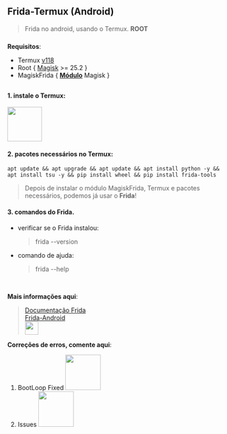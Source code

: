 ## Frida-Termux (Android)
> Frida no android, usando o Termux. __ROOT__

###

**Requisitos**: 
 - Termux [v118](https://f-droid.org/repo/com.termux_118.apk) </br>
 - Root { [Magisk](https://github.com/topjohnwu/Magisk/releases/download/v25.2/Magisk-v25.2.apk) >= 25.2 }
 - MagiskFrida { **[Módulo](https://github.com/ViRb3/magisk-frida/releases/download/15.2.2-1/MagiskFrida-15.2.2-1.zip)** Magisk }

##

#### 1. instale o Termux: <br><br> [<img src="https://upload.wikimedia.org/wikipedia/commons/thumb/b/b5/Termux.svg/240px-Termux.svg.png" width="78">](https://f-droid.org/repo/com.termux_118.apk)    

#### 2. pacotes necessários no Termux:
    apt update && apt upgrade && apt update && apt install python -y && apt install tsu -y && pip install wheel && pip install frida-tools
> Depois de instalar o módulo MagiskFrida, Termux e pacotes necessários, podemos já usar o **Frida**!

#### 3. comandos do Frida.
 - verificar se o Frida instalou:
   > frida --version
 - comando de ajuda:
   > frida --help

<br>

__Mais informações aqui__:
  > [Documentação Frida](https://frida.re/docs) </br>
  > [Frida-Android](https://frida.re/docs/examples/android/) <br>
  > [<img src="https://avatars.githubusercontent.com/u/4073090?s=200&v=4" width="30">](https://github.com/frida)

__Correções de erros, comente aqui__: <br>
   1. BootLoop Fixed [<img src="https://img.shields.io/badge/GitHub-100000?style=for-the-badge&logo=github&logoColor=white" width="80x100">](https://github.com/SakutaOficial/Frida-Termux/issues/1#issue-1331129541)
   2. Issues [<img src="https://img.shields.io/badge/GitHub-100000?style=for-the-badge&logo=github&logoColor=white" width="80x100">](https://github.com/SakutaOficial/Frida-Termux/issues/)
